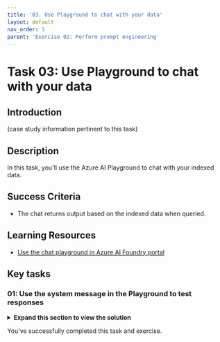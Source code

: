```yaml
---
title: '03. Use Playground to chat with your data'
layout: default
nav_order: 3
parent: 'Exercise 02: Perform prompt engineering'
---
```


# Task 03: Use Playground to chat with your data

## Introduction

(case study information pertinent to this task)

## Description

In this task, you'll use the Azure AI Playground to chat with your indexed data.

## Success Criteria

- The chat returns output based on the indexed data when queried.

## Learning Resources

- [Use the chat playground in Azure AI Foundry portal](https://learn.microsoft.com/en-us/azure/ai-studio/quickstarts/get-started-playground)

## Key tasks

### 01: Use the system message in the Playground to test responses 

<details markdown="block">
<summary><strong>Expand this section to view the solution</strong></summary>

1. Once the data has been indexed, select the chat box on the right of the playground and enter the following query:

    ```
    Who are you?
    ```

1. Select **Enter** and take note of the response. This is referencing the information provided in the system message, shown to the left.

    ![cm9mcl50.jpg](../media/cm9mcl50.jpg)

1. Change the system message to the following, then select **Apply changes**:

    ```
    You are an AI assistant for Adatum that answers questions about their products.
    ```

    ![4dnhu98p.jpg](../media/4dnhu98p.jpg)

1. Run the **Who are you?** query again and note the updated response.

    {: .important }
    > The system message can provide more than just context for the purpose of the tool, it can also be used to influence how the model behaves and responds to queries.

1. Next, run the following query:

    ```
    Show me a list of products.
    ```

    The response should return a list of products pulled from the **products.xlsx** file.

    ![hkioczun.jpg](../media/hkioczun.jpg)

1. Next, run the following query to narrow down the products to what we're looking for:

    ```
    Can you recommend a good camping chair?
    ```

    The response should reference the **TrekMaster Camping Chair** and provide information about it. 

    ![8bmwvkvl.jpg](../media/8bmwvkvl.jpg)

1. Run the following query to check the price of the chair:

    ```
    How much does it cost?
    ```

    The response should show the price of the **TrekMaster Camping Chair** as **$50**. 

    {: .important }
    > The chat history keeps track of the entire conversation with the chatbot. In the previous question, we didn't specify what item we wanted the price for, but the chat was able to use context from chat history to properly answer the query.

</details>

You’ve successfully completed this task and exercise. 

